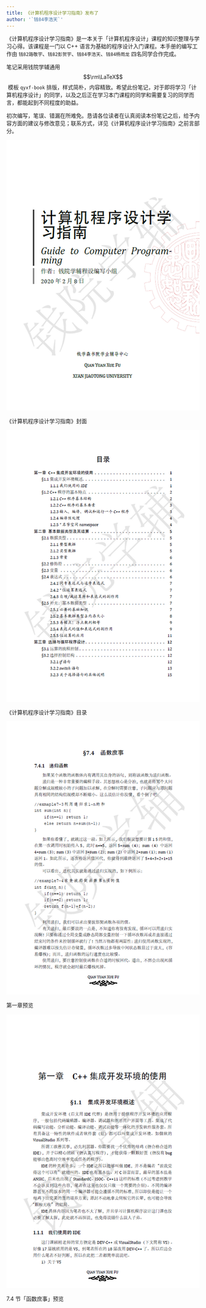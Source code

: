 ```yaml
---
title: 《计算机程序设计学习指南》发布了
author: '`钱84李浩天`'
---
```



《计算机程序设计学习指南》是一本关于「计算机程序设计」课程的知识整理与学习心得。该课程是一门以 C++ 语言为基础的程序设计入门课程。本手册的编写工作由 `钱82路敬宇`、`钱82彭贺宇`、`钱84李浩天`、`钱84杨雨龙` 四名同学合作完成。

笔记采用钱院学辅通用 $$\rm\LaTeX$$ 模板 `qyxf-book` 排版，样式简朴，内容精致。希望此份笔记，对于即将学习「计算机程序设计」的同学，以及之后正在学习本门课程的同学和需要复习的同学而言，都能起到不同程度的助益。

初次编写，笔误、错漏在所难免。恳请各位读者在认真阅读本份笔记之后，给予内容方面的建议与修改意见；联系方式，详见《计算机程序设计学习指南》之前言部分。

![](/img/guide-to-computer-programming/cover.png)

<fig-cap>《计算机程序设计学习指南》封面</fig-cap>

![](/img/guide-to-computer-programming/toc.png)

<fig-cap>《计算机程序设计学习指南》目录</fig-cap>

![](/img/guide-to-computer-programming/img1.png)

<fig-cap>第一章预览</fig-cap>

![](/img/guide-to-computer-programming/img2.png)

<fig-cap>7.4 节「函数庶事」预览</fig-cap>